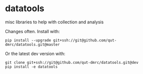 # datatools
misc libraries to help with collection and analysis

Changes often. Install with:

`pip install --upgrade git+ssh://git@github.com/qut-dmrc/datatools.git@master`

Or the latest dev version with:

```
git clone git+ssh://git@github.com/qut-dmrc/datatools.git@dev
pip install -e datatools
```
